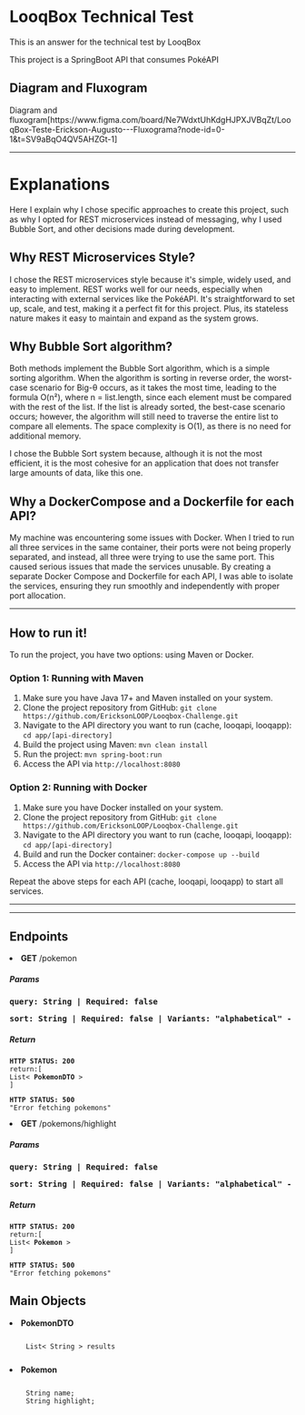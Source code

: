 <h1>LooqBox Technical Test</h1>
<p>This is an answer for the technical test by LooqBox</p>
<p>This project is a SpringBoot API that consumes PokéAPI</p>
<h2>Diagram and Fluxogram</h2>
<p>Diagram and fluxogram[https://www.figma.com/board/Ne7WdxtUhKdgHJPXJVBqZt/LooqBox-Teste-Erickson-Augusto---Fluxograma?node-id=0-1&t=SV9aBqO4QV5AHZGt-1]</p>
<hr/>
<h1>Explanations</h1>
<p>Here I explain why I chose specific approaches to create this project,
such as why I opted for REST microservices instead of messaging,
why I used Bubble Sort, and other decisions made during development.</p>

<h2>Why REST Microservices Style?</h2> 
<p> I chose the REST microservices style because it's simple, widely used, and easy to implement. 
REST works well for our needs, especially when interacting with external services like the PokéAPI. 
It's straightforward to set up, scale, and test, making it a perfect fit for this project. 
Plus, its stateless nature makes it easy to maintain and expand as the system grows. </p>

<h2>Why Bubble Sort algorithm?</h2>
<p> Both methods implement the Bubble Sort algorithm, which is a simple sorting algorithm. 
 When the algorithm is sorting in reverse order, the worst-case scenario for Big-θ occurs, as it takes the most time, 
leading to the formula O(n²), where n = list.length, since each element must be compared with the rest of the list. 
If the list is already sorted, the best-case scenario occurs; however, the algorithm will still need to traverse the entire list to compare all elements.
The space complexity is O(1), as there is no need for additional memory.

I chose the Bubble Sort system because, although it is not the most efficient, it is the most cohesive for an application that
does not transfer large amounts of data, like this one.
</p>

<h2>Why a DockerCompose and a Dockerfile for each API?</h2>
<p>My machine was encountering some issues with Docker. When I tried to run all three services in the same container, 
their ports were not being properly separated, and instead, all three were trying to use the same port. 
This caused serious issues that made the services unusable. By creating a separate Docker Compose and Dockerfile for each API, 
I was able to isolate the services, ensuring they run smoothly and independently with proper port allocation.</p>

<hr/>
<h2>How to run it!</h2>
<p>To run the project, you have two options: using Maven or Docker.</p>

<h3>Option 1: Running with Maven</h3>
<ol>
    <li>Make sure you have Java 17+ and Maven installed on your system.</li>
    <li>Clone the project repository from GitHub: <code>git clone https://github.com/EricksonLOOP/Looqbox-Challenge.git</code></li>
    <li>Navigate to the API directory you want to run (cache, looqapi, looqapp): <code>cd app/[api-directory]</code></li>
    <li>Build the project using Maven: <code>mvn clean install</code></li>
    <li>Run the project: <code>mvn spring-boot:run</code></li>
    <li>Access the API via <code>http://localhost:8080</code></li> 
</ol>

<h3>Option 2: Running with Docker</h3>
<ol>
    <li>Make sure you have Docker installed on your system.</li>
    <li>Clone the project repository from GitHub: <code>git clone https://github.com/EricksonLOOP/Looqbox-Challenge.git</code></li>
    <li>Navigate to the API directory you want to run (cache, looqapi, looqapp): <code>cd app/[api-directory]</code></li>
    <li>Build and run the Docker container: <code>docker-compose up --build</code></li>
    <li>Access the API via <code>http://localhost:8080</code></li> 
</ol>

<p>Repeat the above steps for each API (cache, looqapi, looqapp) to start all services.</p>
<hr/>
<hr/>
<h2>Endpoints</h2>
<li><b>GET</b> /pokemon</li>
<div>
    <h5>Params</h5>
    <span><pre><b>query: String | Required: false</b></pre></span>
    <span><pre><b>sort: String | Required: false | Variants: "alphabetical" - "length"</b></pre></span>
</div>
<div>
    <h5>Return</h5>
    <div>
   <code><pre>
<b>HTTP STATUS: 200</b>
return:[
List< <b>PokemonDTO</b> >
]
</pre></code>
    </div>
    <div>
   <code><pre>
<b>HTTP STATUS: 500</b>
"Error fetching pokemons" 
</pre></code>
    </div>
</div>

<li><b>GET</b> /pokemons/highlight</li>
<div>
    <h5>Params</h5>
    <span><pre><b>query: String | Required: false</b></pre></span>
    <span><pre><b>sort: String | Required: false | Variants: "alphabetical" - "length"</b></pre></span>
</div>
<div>
    <h5>Return</h5>
    <div>
   <code><pre>
<b>HTTP STATUS: 200</b>
return:[
List< <b>Pokemon</b> >
]
</pre></code>
    </div>
    <div>
   <code><pre>
<b>HTTP STATUS: 500</b>
"Error fetching pokemons" 
</pre></code>
    </div>
</div>

<h2>Main Objects</h2>
<li><b>PokemonDTO</b></li>
<code>
<pre>
    List< String > results
</pre>
</code>
<li><b>Pokemon</b></li>
<code>
<pre>
    String name;
    String highlight;
</pre>
</code>
